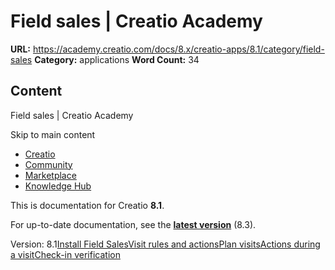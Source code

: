 # Field sales | Creatio Academy

**URL:**
https://academy.creatio.com/docs/8.x/creatio-apps/8.1/category/field-sales
**Category:** applications **Word Count:** 34

## Content

Field sales | Creatio Academy

Skip to main content

- [Creatio](https://www.creatio.com/)
- [Community](https://community.creatio.com/)
- [Marketplace](https://marketplace.creatio.com/)
- [Knowledge Hub](https://knowledge-hub.creatio.com/)

This is documentation for Creatio **8.1**.

For up-to-date documentation, see the
**[latest version](/docs/8.x/creatio-apps/category/field-sales)** (8.3).

Version:
8.1[Install Field Sales](/docs/8.x/creatio-apps/8.1/products/more-apps/field-sales/install-the-field-sales-for-creatio-app)[Visit rules and actions](/docs/8.x/creatio-apps/8.1/products/more-apps/field-sales/set-up-rules-and-actions-of-a-field-meeting)[Plan visits](/docs/8.x/creatio-apps/8.1/products/more-apps/field-sales/plan-field-meetings)[Actions during a visit](/docs/8.x/creatio-apps/8.1/products/more-apps/field-sales/sales-reps-actions-during-a-visit)[Check-in verification](/docs/8.x/creatio-apps/8.1/products/more-apps/field-sales/check-in-verification)
